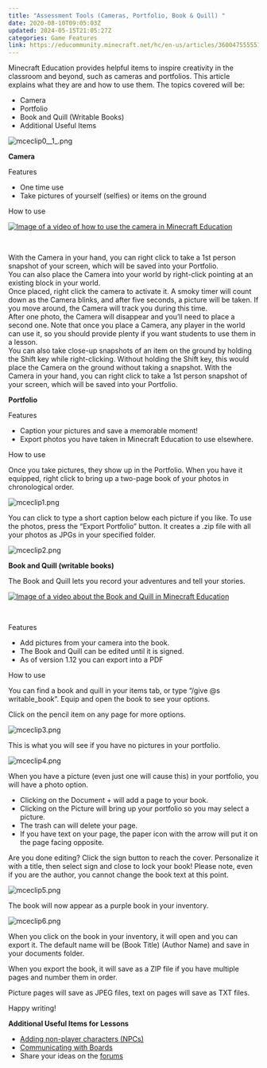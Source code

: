 ```yaml
---
title: "Assessment Tools (Cameras, Portfolio, Book & Quill) "
date: 2020-08-10T09:05:03Z
updated: 2024-05-15T21:05:27Z
categories: Game Features
link: https://educommunity.minecraft.net/hc/en-us/articles/360047555551-Assessment-Tools-Cameras-Portfolio-Book-Quill
---
```


Minecraft Education provides helpful items to inspire creativity in the classroom and beyond, such as cameras and portfolios. This article explains what they are and how to use them. The topics covered will be:

- Camera
- Portfolio
- Book and Quill (Writable Books)
- Additional Useful Items

![mceclip0\_\_1\_.png](https://educommunity.minecraft.net/hc/article_attachments/4402652940948)

**Camera**

Features

- One time use
- Take pictures of yourself (selfies) or items on the ground

How to use

[![Image of a video of how to use the camera in Minecraft Education](https://educommunity.minecraft.net/hc/article_attachments/20761925976084)](https://youtu.be/1XLRGFibFNQ)

 

With the Camera in your hand, you can right click to take a 1st person snapshot of your screen, which will be saved into your Portfolio.  
You can also place the Camera into your world by right-click pointing at an existing block in your world.  
Once placed, right click the camera to activate it. A smoky timer will count down as the Camera blinks, and after five seconds, a picture will be taken. If you move around, the Camera will track you during this time.  
After one photo, the Camera will disappear and you’ll need to place a second one. Note that once you place a Camera, any player in the world can use it, so you should provide plenty if you want students to use them in a lesson.  
You can also take close-up snapshots of an item on the ground by holding the Shift key while right-clicking. Without holding the Shift key, this would place the Camera on the ground without taking a snapshot. With the Camera in your hand, you can right click to take a 1st person snapshot of your screen, which will be saved into your Portfolio.

**Portfolio**

Features

- Caption your pictures and save a memorable moment!
- Export photos you have taken in Minecraft Education to use elsewhere.

How to use

Once you take pictures, they show up in the Portfolio. When you have it equipped, right click to bring up a two-page book of your photos in chronological order.

![mceclip1.png](https://educommunity.minecraft.net/hc/article_attachments/4402652942356)

You can click to type a short caption below each picture if you like. To use the photos, press the “Export Portfolio” button. It creates a .zip file with all your photos as JPGs in your specified folder.

![mceclip2.png](https://educommunity.minecraft.net/hc/article_attachments/4402652943892)

**Book and Quill (writable books)**

The Book and Quill lets you record your adventures and tell your stories.

[![Image of a video about the Book and Quill in Minecraft Education](https://educommunity.minecraft.net/hc/article_attachments/20761925991316)](https://youtu.be/8Q7ZNwLVmpw)

 

Features

- Add pictures from your camera into the book.
- The Book and Quill can be edited until it is signed.
- As of version 1.12 you can export into a PDF

How to use

You can find a book and quill in your items tab, or type “/give @s writable_book”. Equip and open the book to see your options.

Click on the pencil item on any page for more options.

![mceclip3.png](https://educommunity.minecraft.net/hc/article_attachments/4402652945940)

This is what you will see if you have no pictures in your portfolio.

![mceclip4.png](https://educommunity.minecraft.net/hc/article_attachments/4402660936340)

When you have a picture (even just one will cause this) in your portfolio, you will have a photo option.

- Clicking on the Document + will add a page to your book.
- Clicking on the Picture will bring up your portfolio so you may select a picture.
- The trash can will delete your page.
- If you have text on your page, the paper icon with the arrow will put it on the page facing opposite.

Are you done editing? Click the sign button to reach the cover. Personalize it with a title, then select sign and close to lock your book! Please note, even if you are the author, you cannot change the book text at this point.

![mceclip5.png](https://educommunity.minecraft.net/hc/article_attachments/4402652947348)

The book will now appear as a purple book in your inventory.

![mceclip6.png](https://educommunity.minecraft.net/hc/article_attachments/4402652947988)

When you click on the book in your inventory, it will open and you can export it. The default name will be (Book Title) (Author Name) and save in your documents folder.

When you export the book, it will save as a ZIP file if you have multiple pages and number them in order.

Picture pages will save as JPEG files, text on pages will save as TXT files.

Happy writing!

**Additional Useful Items for Lessons**

- [Adding non-player characters (NPCs)](./Adding-Non-Player-Characters-NPCs.md)
- [Communicating with Boards](./Communicating-With-Boards.md)
- Share your ideas on the [forums](https://educommunity.minecraft.net/hc/en-us/community/topics)

